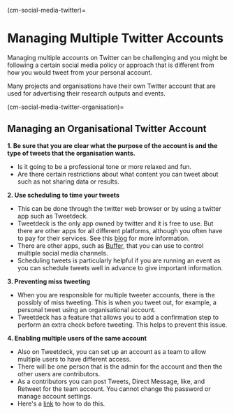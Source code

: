 (cm-social-media-twitter)=
# Managing Multiple Twitter Accounts

Managing multiple accounts on Twitter can be challenging and you might be following a certain social media policy or approach that is different from how you would tweet from your personal account.

Many projects and organisations have their own Twitter account that are used for advertising their research outputs and events.

(cm-social-media-twitter-organisation)=
## Managing an Organisational Twitter Account

**1. Be sure that you are clear what the purpose of the account is and the type of tweets that the organisation wants.**

* Is it going to be a professional tone or more relaxed and fun.
* Are there certain restrictions about what content you can tweet about such as not sharing data or results.

**2. Use scheduling to time your tweets**

* This can be done through the twitter web browser or by using a twitter app such as Tweetdeck.
* Tweetdeck is the only app owned by twitter and it is free to use.
But there are other apps for all different platforms, although you often have to pay for their services.
See this [blog](https://www.reviewgeek.com/52119/the-best-twitter-apps-for-every-platform/) for more information.
* There are other apps, such as [Buffer](https://buffer.com/), that you can use to control multiple social media channels.
* Scheduling tweets is particularly helpful if you are running an event as you can schedule tweets well in advance to give important information.

**3. Preventing miss tweeting**

* When you are responsible for multiple tweeter accounts, there is the possibly of miss tweeting.
This is when you tweet out, for example, a personal tweet using an organisational account.
* Tweetdeck has a feature that allows you to add a confirmation step to perform an extra check before tweeting.
This helps to prevent this issue.

**4. Enabling multiple users of the same account**

* Also on Tweetdeck, you can set up an account as a team to allow multiple users to have different access.
* There will be one person that is the admin for the account and then the other users are contributors.
* As a contributors you can post Tweets, Direct Message, like, and Retweet for the team account.
You cannot change the password or manage account settings.
* Here's a [link](https://help.twitter.com/en/using-twitter/tweetdeck-teams) to how to do this.
